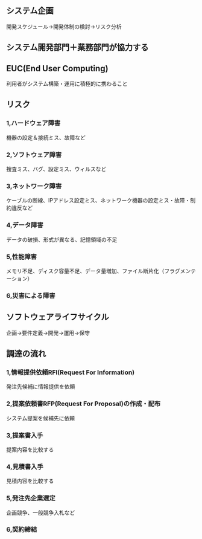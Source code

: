 ## システム企画
開発スケジュール→開発体制の検討→リスク分析
## システム開発部門＋業務部門が協力する
## EUC(End User Computing)
利用者がシステム構築・運用に積極的に携わること
## リスク
### 1,ハードウェア障害
機器の設定＆接続ミス、故障など
### 2,ソフトウェア障害
捜査ミス、バグ、設定ミス、ウィルスなど
### 3,ネットワーク障害
ケーブルの断線、IPアドレス設定ミス、ネットワーク機器の設定ミス・故障・制約違反など
### 4,データ障害
データの破損、形式が異なる、記憶領域の不足
### 5,性能障害
メモリ不足、ディスク容量不足、データ量増加、ファイル断片化（フラグメンテーション）
### 6,災害による障害
## ソフトウェアライフサイクル
企画→要件定義→開発→運用→保守
## 調達の流れ
### 1,情報提供依頼RFI(Request For Information)
発注先候補に情報提供を依頼
### 2,提案依頼書RFP(Request For Proposal)の作成・配布
システム提案を候補先に依頼
### 3,提案書入手
提案内容を比較する
### 4,見積書入手
見積内容を比較する
### 5,発注先企業選定
企画競争、一般競争入札など
### 6,契約締結

